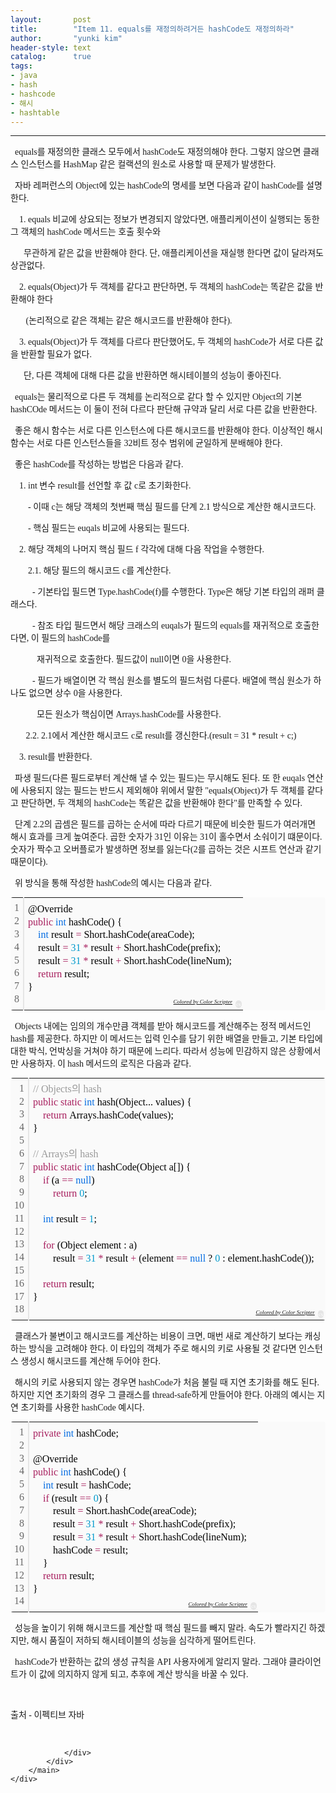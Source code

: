 ```yaml
---
layout:       post
title:        "Item 11. equals를 재정의하려거든 hashCode도 재정의하라"
author:       "yunki kim"
header-style: text
catalog:      true
tags: 
- java
- hash
- hashcode
- 해시
- hashtable
---
```


<head></head>
<body id="tt-body-page" class="">
<div id="wrap" class="wrap-right">
    <div id="container">
        <main class="main ">
            <div class="area-main">
                <div class="area-view">
                    <div class="article-header"></div>
                    <hr>
                    <div class="article-view">
                        <div class="contents_style">
                            <p data-ke-size="size16"><span style="font-family: 'Noto Serif KR';">&nbsp; equals를 재정의한 클래스 모두에서 hashCode도 재정의해야 한다. 그렇지 않으면 클래스 인스턴스를 HashMap 같은 컬랙션의 원소로 사용할 때 문제가 발생한다.</span></p>
<p data-ke-size="size16"><span style="font-family: 'Noto Serif KR';">&nbsp; 자바 레퍼런스의 Object에 있는 hashCode의 명세를 보면 다음과 같이 hashCode를 설명한다.</span></p>
<p data-ke-size="size16"><span style="font-family: 'Noto Serif KR';">&nbsp; &nbsp; 1. equals 비교에 상요되는 정보가 변경되지 않았다면, 애플리케이션이 실행되는 동한 그 객체의 hashCode 메서드는 호출 횟수와</span></p>
<p data-ke-size="size16"><span style="font-family: 'Noto Serif KR';">&nbsp; &nbsp; &nbsp; 무관하게 같은 값을 반환해야 한다. 단, 애플리케이션을 재실행 한다면 값이 달라져도 상관없다.</span></p>
<p data-ke-size="size16"><span style="font-family: 'Noto Serif KR';">&nbsp; &nbsp; 2. equals(Object)가 두 객체를 같다고 판단하면, 두 객체의 hashCode는 똑같은 값을 반환해야 한다</span></p>
<p data-ke-size="size16"><span style="font-family: 'Noto Serif KR';">&nbsp; &nbsp; &nbsp; &nbsp;(논리적으로 같은 객체는 같은 해시코드를 반환해야 한다).</span></p>
<p data-ke-size="size16"><span style="font-family: 'Noto Serif KR';">&nbsp; &nbsp; 3. equals(Object)가 두 객체를 다르다 판단했어도, 두 객체의 hashCode가 서로 다른 값을 반환할 필요가 없다. </span></p>
<p data-ke-size="size16"><span style="font-family: 'Noto Serif KR';">&nbsp; &nbsp; &nbsp; 단, 다른 객체에 대해 다른 값을 반환하면 해시테이블의 성능이 좋아진다.</span></p>
<p data-ke-size="size16"><span style="font-family: 'Noto Serif KR';">&nbsp; equals는 물리적으로 다른 두 객체를 논리적으로 같다 할 수 있지만 Object의 기본 hashCOde 메서드는 이 둘이 전혀 다르다 판단해 규약과 달리 서로 다른 값을 반환한다.</span></p>
<p data-ke-size="size16"><span style="font-family: 'Noto Serif KR';">&nbsp; 좋은 해시 함수는 서로 다른 인스턴스에 다른 해시코드를 반환해야 한다. 이상적인 해시 함수는 서로 다른 인스턴스들을 32비트 정수 범위에 균일하게 분배해야 한다.</span></p>
<p data-ke-size="size16"><span style="font-family: 'Noto Serif KR';">&nbsp; 좋은 hashCode를 작성하는 방법은 다음과 같다.</span></p>
<p data-ke-size="size16"><span style="font-family: 'Noto Serif KR';">&nbsp; &nbsp; 1. int 변수 result를 선언할 후 값 c로 초기화한다.</span></p>
<p data-ke-size="size16"><span style="font-family: 'Noto Serif KR';">&nbsp; &nbsp; &nbsp; &nbsp; - 이때 c는 해당 객체의 첫번째 핵심 필드를 단계 2.1 방식으로 계산한 해시코드다.</span></p>
<p data-ke-size="size16"><span style="font-family: 'Noto Serif KR';">&nbsp; &nbsp; &nbsp; &nbsp; - 핵심 필드는 euqals 비교에 사용되는 필드다.</span></p>
<p data-ke-size="size16"><span style="font-family: 'Noto Serif KR';">&nbsp; &nbsp; 2. 해당 객체의 나머지 핵심 필드 f 각각에 대해 다음 작업을 수행한다.</span></p>
<p data-ke-size="size16"><span style="font-family: 'Noto Serif KR';">&nbsp; &nbsp; &nbsp; &nbsp; 2.1. 해당 필드의 해시코드 c를 계산한다.</span></p>
<p data-ke-size="size16"><span style="font-family: 'Noto Serif KR';">&nbsp; &nbsp; &nbsp; &nbsp; &nbsp; - 기본타입 필드면 Type.hashCode(f)를 수행한다. Type은 해당 기본 타입의 래퍼 클래스다.</span></p>
<p data-ke-size="size16"><span style="font-family: 'Noto Serif KR';">&nbsp; &nbsp; &nbsp; &nbsp; &nbsp; - 참조 타입 필드면서 해당 크래스의 euqals가 필드의 equals를 재귀적으로 호출한다면, 이 필드의 hashCode를 </span></p>
<p data-ke-size="size16"><span style="font-family: 'Noto Serif KR';">&nbsp; &nbsp; &nbsp; &nbsp; &nbsp; &nbsp; 재귀적으로 </span><span style="font-family: 'Noto Serif KR';">호출한다. 필드값이 null이면 0을 사용한다.</span></p>
<p data-ke-size="size16"><span style="font-family: 'Noto Serif KR';">&nbsp; &nbsp; &nbsp; &nbsp; &nbsp; - 필드가 배열이면 각 핵심 원소를 별도의 필드처럼 다룬다. 배열에 핵심 원소가 하나도 없으면 상수 0을 사용한다. </span></p>
<p data-ke-size="size16"><span style="font-family: 'Noto Serif KR';">&nbsp; &nbsp; &nbsp; &nbsp; &nbsp; &nbsp; 모든 원소가 </span><span style="font-family: 'Noto Serif KR';">핵심이면 Arrays.hashCode를 사용한다.</span></p>
<p data-ke-size="size16"><span style="font-family: 'Noto Serif KR';">&nbsp; &nbsp; &nbsp; &nbsp;2.2. 2.1에서 계산한 해시코드 c로 result를 갱신한다.(result = 31 * result + c;)</span></p>
<p data-ke-size="size16"><span style="font-family: 'Noto Serif KR';">&nbsp; &nbsp; 3. result를 반환한다.</span></p>
<p data-ke-size="size16"><span style="font-family: 'Noto Serif KR';">&nbsp; 파생 필드(다른 필드로부터 계산해 낼 수 있는 필드)는 무시해도 된다. 또 한 euqals 연산에 사용되지 않는 필드는 반드시 제외해야 위에서 말한 "equals(Object)가 두 객체를 같다고 판단하면, 두 객체의 hashCode는 똑같은 값을 반환해야 한다"를 만족할 수 있다.</span></p>
<p data-ke-size="size16"><span style="font-family: 'Noto Serif KR';">&nbsp; 단계 2.2의 곱셈은 필드를 곱하는 순서에 따라 다르기 때문에 비슷한 필드가 여러개면 해시 효과를 크게 높여준다. 곱한 숫자가 31인 이유는 31이 홀수면서 소숴이기 떄문이다. 숫자가 짝수고 오버플로가 발생하면 정보를 잃는다(2를 곱하는 것은 시프트 연산과 같기 때문이다).</span></p>
<p data-ke-size="size16"><span style="font-family: 'Noto Serif KR';">&nbsp; 위 방식을 통해 작성한 hashCode의 예시는 다음과 같다.</span></p>
<div class="colorscripter-code" style="color: #010101; font-family: Consolas, 'Liberation Mono', Menlo, Courier, monospace !important; position: relative !important; overflow: auto;">
<table class="colorscripter-code-table" style="margin: 0; padding: 0; border: none; background-color: #fafafa; border-radius: 4px;" cellspacing="0" cellpadding="0" data-ke-align="alignLeft">
<tbody>
<tr>
<td style="padding: 6px; border-right: 2px solid #e5e5e5;">
<div style="margin: 0; padding: 0; word-break: normal; text-align: right; color: #666; font-family: Consolas, 'Liberation Mono', Menlo, Courier, monospace !important; line-height: 130%;">
<div style="line-height: 130%;"><span style="font-family: 'Noto Serif KR';">1</span></div>
<div style="line-height: 130%;"><span style="font-family: 'Noto Serif KR';">2</span></div>
<div style="line-height: 130%;"><span style="font-family: 'Noto Serif KR';">3</span></div>
<div style="line-height: 130%;"><span style="font-family: 'Noto Serif KR';">4</span></div>
<div style="line-height: 130%;"><span style="font-family: 'Noto Serif KR';">5</span></div>
<div style="line-height: 130%;"><span style="font-family: 'Noto Serif KR';">6</span></div>
<div style="line-height: 130%;"><span style="font-family: 'Noto Serif KR';">7</span></div>
<div style="line-height: 130%;"><span style="font-family: 'Noto Serif KR';">8</span></div>
</div>
</td>
<td style="padding: 6px 0; text-align: left;">
<div style="margin: 0; padding: 0; color: #010101; font-family: Consolas, 'Liberation Mono', Menlo, Courier, monospace !important; line-height: 130%;">
<div style="padding: 0 6px; white-space: pre; line-height: 130%;"><span style="font-family: 'Noto Serif KR';">@Override</span></div>
<div style="padding: 0 6px; white-space: pre; line-height: 130%;"><span style="font-family: 'Noto Serif KR';"><span style="color: #a71d5d;">public</span>&nbsp;<span style="color: #066de2;">int</span>&nbsp;hashCode()&nbsp;{</span></div>
<div style="padding: 0 6px; white-space: pre; line-height: 130%;"><span style="font-family: 'Noto Serif KR';">&nbsp;&nbsp;&nbsp;&nbsp;<span style="color: #066de2;">int</span>&nbsp;result&nbsp;<span style="color: #0086b3;"></span><span style="color: #a71d5d;">=</span>&nbsp;Short.hashCode(areaCode);</span></div>
<div style="padding: 0 6px; white-space: pre; line-height: 130%;"><span style="font-family: 'Noto Serif KR';">&nbsp;&nbsp;&nbsp;&nbsp;result&nbsp;<span style="color: #0086b3;"></span><span style="color: #a71d5d;">=</span>&nbsp;<span style="color: #0099cc;">31</span>&nbsp;<span style="color: #0086b3;"></span><span style="color: #a71d5d;">*</span>&nbsp;result&nbsp;<span style="color: #0086b3;"></span><span style="color: #a71d5d;">+</span>&nbsp;Short.hashCode(prefix);</span></div>
<div style="padding: 0 6px; white-space: pre; line-height: 130%;"><span style="font-family: 'Noto Serif KR';">&nbsp;&nbsp;&nbsp;&nbsp;result&nbsp;<span style="color: #0086b3;"></span><span style="color: #a71d5d;">=</span>&nbsp;<span style="color: #0099cc;">31</span>&nbsp;<span style="color: #0086b3;"></span><span style="color: #a71d5d;">*</span>&nbsp;result&nbsp;<span style="color: #0086b3;"></span><span style="color: #a71d5d;">+</span>&nbsp;Short.hashCode(lineNum);</span></div>
<div style="padding: 0 6px; white-space: pre; line-height: 130%;"><span style="font-family: 'Noto Serif KR';">&nbsp;&nbsp;&nbsp;&nbsp;<span style="color: #a71d5d;">return</span>&nbsp;result;</span></div>
<div style="padding: 0 6px; white-space: pre; line-height: 130%;"><span style="font-family: 'Noto Serif KR';">}</span></div>
<div style="padding: 0 6px; white-space: pre; line-height: 130%;">&nbsp;</div>
</div>
<div style="text-align: right; margin-top: -13px; margin-right: 5px; font-size: 9px; font-style: italic;"><span style="font-family: 'Noto Serif KR';"><a style="color: #e5e5e5text-decoration:none;" href="http://colorscripter.com/info#e" target="_blank" rel="noopener">Colored by Color Scripter</a></span></div>
</td>
<td style="vertical-align: bottom; padding: 0 2px 4px 0;"><span style="font-family: 'Noto Serif KR';"><a style="text-decoration: none; color: white;" href="http://colorscripter.com/info#e" target="_blank" rel="noopener"><span style="font-size: 9px; word-break: normal; background-color: #e5e5e5; color: white; border-radius: 10px; padding: 1px;">cs</span></a></span></td>
</tr>
</tbody>
</table>
</div>
<p data-ke-size="size16"><span style="font-family: 'Noto Serif KR';">&nbsp; Objects 내에는 임의의 개수만큼 객체를 받아 해시코드를 계산해주는 정적 메서드인 hash를 제공한다. 하지만 이 메서드는 입력 인수를 담기 위한 배열을 만들고, 기본 타입에 대한 박식, 언박싱을 거쳐야 하기 때문에 느리다. 따라서 성능에 민감하지 않은 상황에서만 사용하자. 이 hash 메서드의 로직은 다음과 같다.</span></p>
<div class="colorscripter-code" style="color: #010101; font-family: Consolas, 'Liberation Mono', Menlo, Courier, monospace !important; position: relative !important; overflow: auto;">
<table class="colorscripter-code-table" style="margin: 0; padding: 0; border: none; background-color: #fafafa; border-radius: 4px;" cellspacing="0" cellpadding="0" data-ke-align="alignLeft">
<tbody>
<tr>
<td style="padding: 6px; border-right: 2px solid #e5e5e5;">
<div style="margin: 0; padding: 0; word-break: normal; text-align: right; color: #666; font-family: Consolas, 'Liberation Mono', Menlo, Courier, monospace !important; line-height: 130%;">
<div style="line-height: 130%;"><span style="font-family: 'Noto Serif KR';">1</span></div>
<div style="line-height: 130%;"><span style="font-family: 'Noto Serif KR';">2</span></div>
<div style="line-height: 130%;"><span style="font-family: 'Noto Serif KR';">3</span></div>
<div style="line-height: 130%;"><span style="font-family: 'Noto Serif KR';">4</span></div>
<div style="line-height: 130%;"><span style="font-family: 'Noto Serif KR';">5</span></div>
<div style="line-height: 130%;"><span style="font-family: 'Noto Serif KR';">6</span></div>
<div style="line-height: 130%;"><span style="font-family: 'Noto Serif KR';">7</span></div>
<div style="line-height: 130%;"><span style="font-family: 'Noto Serif KR';">8</span></div>
<div style="line-height: 130%;"><span style="font-family: 'Noto Serif KR';">9</span></div>
<div style="line-height: 130%;"><span style="font-family: 'Noto Serif KR';">10</span></div>
<div style="line-height: 130%;"><span style="font-family: 'Noto Serif KR';">11</span></div>
<div style="line-height: 130%;"><span style="font-family: 'Noto Serif KR';">12</span></div>
<div style="line-height: 130%;"><span style="font-family: 'Noto Serif KR';">13</span></div>
<div style="line-height: 130%;"><span style="font-family: 'Noto Serif KR';">14</span></div>
<div style="line-height: 130%;"><span style="font-family: 'Noto Serif KR';">15</span></div>
<div style="line-height: 130%;"><span style="font-family: 'Noto Serif KR';">16</span></div>
<div style="line-height: 130%;"><span style="font-family: 'Noto Serif KR';">17</span></div>
<div style="line-height: 130%;"><span style="font-family: 'Noto Serif KR';">18</span></div>
</div>
</td>
<td style="padding: 6px 0; text-align: left;">
<div style="margin: 0; padding: 0; color: #010101; font-family: Consolas, 'Liberation Mono', Menlo, Courier, monospace !important; line-height: 130%;">
<div style="padding: 0 6px; white-space: pre; line-height: 130%;"><span style="color: #999999; font-family: 'Noto Serif KR';">//&nbsp;Objects의&nbsp;hash</span></div>
<div style="padding: 0 6px; white-space: pre; line-height: 130%;"><span style="font-family: 'Noto Serif KR';"><span style="color: #a71d5d;">public</span>&nbsp;<span style="color: #a71d5d;">static</span>&nbsp;<span style="color: #066de2;">int</span>&nbsp;hash(Object...&nbsp;values)&nbsp;{</span></div>
<div style="padding: 0 6px; white-space: pre; line-height: 130%;"><span style="font-family: 'Noto Serif KR';">&nbsp;&nbsp;&nbsp;&nbsp;<span style="color: #a71d5d;">return</span>&nbsp;Arrays.hashCode(values);</span></div>
<div style="padding: 0 6px; white-space: pre; line-height: 130%;"><span style="font-family: 'Noto Serif KR';">}</span></div>
<div style="padding: 0 6px; white-space: pre; line-height: 130%;">&nbsp;</div>
<div style="padding: 0 6px; white-space: pre; line-height: 130%;"><span style="color: #999999; font-family: 'Noto Serif KR';">//&nbsp;Arrays의&nbsp;hash</span></div>
<div style="padding: 0 6px; white-space: pre; line-height: 130%;"><span style="font-family: 'Noto Serif KR';"><span style="color: #a71d5d;">public</span>&nbsp;<span style="color: #a71d5d;">static</span>&nbsp;<span style="color: #066de2;">int</span>&nbsp;hashCode(Object&nbsp;a[])&nbsp;{</span></div>
<div style="padding: 0 6px; white-space: pre; line-height: 130%;"><span style="font-family: 'Noto Serif KR';">&nbsp;&nbsp;&nbsp;&nbsp;<span style="color: #a71d5d;">if</span>&nbsp;(a&nbsp;<span style="color: #0086b3;"></span><span style="color: #a71d5d;">=</span><span style="color: #0086b3;"></span><span style="color: #a71d5d;">=</span>&nbsp;<span style="color: #066de2;">null</span>)</span></div>
<div style="padding: 0 6px; white-space: pre; line-height: 130%;"><span style="font-family: 'Noto Serif KR';">&nbsp;&nbsp;&nbsp;&nbsp;&nbsp;&nbsp;&nbsp;&nbsp;<span style="color: #a71d5d;">return</span>&nbsp;<span style="color: #0099cc;">0</span>;</span></div>
<div style="padding: 0 6px; white-space: pre; line-height: 130%;">&nbsp;</div>
<div style="padding: 0 6px; white-space: pre; line-height: 130%;"><span style="font-family: 'Noto Serif KR';">&nbsp;&nbsp;&nbsp;&nbsp;<span style="color: #066de2;">int</span>&nbsp;result&nbsp;<span style="color: #0086b3;"></span><span style="color: #a71d5d;">=</span>&nbsp;<span style="color: #0099cc;">1</span>;</span></div>
<div style="padding: 0 6px; white-space: pre; line-height: 130%;">&nbsp;</div>
<div style="padding: 0 6px; white-space: pre; line-height: 130%;"><span style="font-family: 'Noto Serif KR';">&nbsp;&nbsp;&nbsp;&nbsp;<span style="color: #a71d5d;">for</span>&nbsp;(Object&nbsp;element&nbsp;:&nbsp;a)</span></div>
<div style="padding: 0 6px; white-space: pre; line-height: 130%;"><span style="font-family: 'Noto Serif KR';">&nbsp;&nbsp;&nbsp;&nbsp;&nbsp;&nbsp;&nbsp;&nbsp;result&nbsp;<span style="color: #0086b3;"></span><span style="color: #a71d5d;">=</span>&nbsp;<span style="color: #0099cc;">31</span>&nbsp;<span style="color: #0086b3;"></span><span style="color: #a71d5d;">*</span>&nbsp;result&nbsp;<span style="color: #0086b3;"></span><span style="color: #a71d5d;">+</span>&nbsp;(element&nbsp;<span style="color: #0086b3;"></span><span style="color: #a71d5d;">=</span><span style="color: #0086b3;"></span><span style="color: #a71d5d;">=</span>&nbsp;<span style="color: #066de2;">null</span>&nbsp;?&nbsp;<span style="color: #0099cc;">0</span>&nbsp;:&nbsp;element.hashCode());</span></div>
<div style="padding: 0 6px; white-space: pre; line-height: 130%;">&nbsp;</div>
<div style="padding: 0 6px; white-space: pre; line-height: 130%;"><span style="font-family: 'Noto Serif KR';">&nbsp;&nbsp;&nbsp;&nbsp;<span style="color: #a71d5d;">return</span>&nbsp;result;</span></div>
<div style="padding: 0 6px; white-space: pre; line-height: 130%;"><span style="font-family: 'Noto Serif KR';">}</span></div>
<div style="padding: 0 6px; white-space: pre; line-height: 130%;">&nbsp;</div>
</div>
<div style="text-align: right; margin-top: -13px; margin-right: 5px; font-size: 9px; font-style: italic;"><span style="font-family: 'Noto Serif KR';"><a style="color: #e5e5e5text-decoration:none;" href="http://colorscripter.com/info#e" target="_blank" rel="noopener">Colored by Color Scripter</a></span></div>
</td>
<td style="vertical-align: bottom; padding: 0 2px 4px 0;"><span style="font-family: 'Noto Serif KR';"><a style="text-decoration: none; color: white;" href="http://colorscripter.com/info#e" target="_blank" rel="noopener"><span style="font-size: 9px; word-break: normal; background-color: #e5e5e5; color: white; border-radius: 10px; padding: 1px;">cs</span></a></span></td>
</tr>
</tbody>
</table>
</div>
<p data-ke-size="size16"><span style="font-family: 'Noto Serif KR';">&nbsp; 클래스가 불변이고 해시코드를 계산하는 비용이 크면, 매번 새로 계산하기 보다는 캐싱하는 방식을 고려해야 한다. 이 타입의 객체가 주로 해시의 키로 사용될 것 같다면 인스턴스 생성시 해시코드를 계산해 두어야 한다.</span></p>
<p data-ke-size="size16"><span style="font-family: 'Noto Serif KR';">&nbsp; 해시의 키로 사용되지 않는 경우면 hashCode가 처음 불릴 때 지연 초기화를 해도 된다. 하지만 지연 초기화의 경우 그 클래스를 thread-safe하게 만들어야 한다. 아래의 예시는 지연 초기화를 사용한 hashCode 예시다.</span></p>
<div class="colorscripter-code" style="color: #010101; font-family: Consolas, 'Liberation Mono', Menlo, Courier, monospace !important; position: relative !important; overflow: auto;">
<table class="colorscripter-code-table" style="margin: 0; padding: 0; border: none; background-color: #fafafa; border-radius: 4px;" cellspacing="0" cellpadding="0" data-ke-align="alignLeft">
<tbody>
<tr>
<td style="padding: 6px; border-right: 2px solid #e5e5e5;">
<div style="margin: 0; padding: 0; word-break: normal; text-align: right; color: #666; font-family: Consolas, 'Liberation Mono', Menlo, Courier, monospace !important; line-height: 130%;">
<div style="line-height: 130%;"><span style="font-family: 'Noto Serif KR';">1</span></div>
<div style="line-height: 130%;"><span style="font-family: 'Noto Serif KR';">2</span></div>
<div style="line-height: 130%;"><span style="font-family: 'Noto Serif KR';">3</span></div>
<div style="line-height: 130%;"><span style="font-family: 'Noto Serif KR';">4</span></div>
<div style="line-height: 130%;"><span style="font-family: 'Noto Serif KR';">5</span></div>
<div style="line-height: 130%;"><span style="font-family: 'Noto Serif KR';">6</span></div>
<div style="line-height: 130%;"><span style="font-family: 'Noto Serif KR';">7</span></div>
<div style="line-height: 130%;"><span style="font-family: 'Noto Serif KR';">8</span></div>
<div style="line-height: 130%;"><span style="font-family: 'Noto Serif KR';">9</span></div>
<div style="line-height: 130%;"><span style="font-family: 'Noto Serif KR';">10</span></div>
<div style="line-height: 130%;"><span style="font-family: 'Noto Serif KR';">11</span></div>
<div style="line-height: 130%;"><span style="font-family: 'Noto Serif KR';">12</span></div>
<div style="line-height: 130%;"><span style="font-family: 'Noto Serif KR';">13</span></div>
<div style="line-height: 130%;"><span style="font-family: 'Noto Serif KR';">14</span></div>
</div>
</td>
<td style="padding: 6px 0; text-align: left;">
<div style="margin: 0; padding: 0; color: #010101; font-family: Consolas, 'Liberation Mono', Menlo, Courier, monospace !important; line-height: 130%;">
<div style="padding: 0 6px; white-space: pre; line-height: 130%;"><span style="font-family: 'Noto Serif KR';"><span style="color: #a71d5d;">private</span>&nbsp;<span style="color: #066de2;">int</span>&nbsp;hashCode;</span></div>
<div style="padding: 0 6px; white-space: pre; line-height: 130%;">&nbsp;</div>
<div style="padding: 0 6px; white-space: pre; line-height: 130%;"><span style="font-family: 'Noto Serif KR';">@Override</span></div>
<div style="padding: 0 6px; white-space: pre; line-height: 130%;"><span style="font-family: 'Noto Serif KR';"><span style="color: #a71d5d;">public</span>&nbsp;<span style="color: #066de2;">int</span>&nbsp;hashCode()&nbsp;{</span></div>
<div style="padding: 0 6px; white-space: pre; line-height: 130%;"><span style="font-family: 'Noto Serif KR';">&nbsp;&nbsp;&nbsp;&nbsp;<span style="color: #066de2;">int</span>&nbsp;result&nbsp;<span style="color: #0086b3;"></span><span style="color: #a71d5d;">=</span>&nbsp;hashCode;</span></div>
<div style="padding: 0 6px; white-space: pre; line-height: 130%;"><span style="font-family: 'Noto Serif KR';">&nbsp;&nbsp;&nbsp;&nbsp;<span style="color: #a71d5d;">if</span>&nbsp;(result&nbsp;<span style="color: #0086b3;"></span><span style="color: #a71d5d;">=</span><span style="color: #0086b3;"></span><span style="color: #a71d5d;">=</span>&nbsp;<span style="color: #0099cc;">0</span>)&nbsp;{</span></div>
<div style="padding: 0 6px; white-space: pre; line-height: 130%;"><span style="font-family: 'Noto Serif KR';">&nbsp;&nbsp;&nbsp;&nbsp;&nbsp;&nbsp;&nbsp;&nbsp;result&nbsp;<span style="color: #0086b3;"></span><span style="color: #a71d5d;">=</span>&nbsp;Short.hashCode(areaCode);</span></div>
<div style="padding: 0 6px; white-space: pre; line-height: 130%;"><span style="font-family: 'Noto Serif KR';">&nbsp;&nbsp;&nbsp;&nbsp;&nbsp;&nbsp;&nbsp;&nbsp;result&nbsp;<span style="color: #0086b3;"></span><span style="color: #a71d5d;">=</span>&nbsp;<span style="color: #0099cc;">31</span>&nbsp;<span style="color: #0086b3;"></span><span style="color: #a71d5d;">*</span>&nbsp;result&nbsp;<span style="color: #0086b3;"></span><span style="color: #a71d5d;">+</span>&nbsp;Short.hashCode(prefix);</span></div>
<div style="padding: 0 6px; white-space: pre; line-height: 130%;"><span style="font-family: 'Noto Serif KR';">&nbsp;&nbsp;&nbsp;&nbsp;&nbsp;&nbsp;&nbsp;&nbsp;result&nbsp;<span style="color: #0086b3;"></span><span style="color: #a71d5d;">=</span>&nbsp;<span style="color: #0099cc;">31</span>&nbsp;<span style="color: #0086b3;"></span><span style="color: #a71d5d;">*</span>&nbsp;result&nbsp;<span style="color: #0086b3;"></span><span style="color: #a71d5d;">+</span>&nbsp;Short.hashCode(lineNum);</span></div>
<div style="padding: 0 6px; white-space: pre; line-height: 130%;"><span style="font-family: 'Noto Serif KR';">&nbsp;&nbsp;&nbsp;&nbsp;&nbsp;&nbsp;&nbsp;&nbsp;hashCode&nbsp;<span style="color: #0086b3;"></span><span style="color: #a71d5d;">=</span>&nbsp;result;</span></div>
<div style="padding: 0 6px; white-space: pre; line-height: 130%;"><span style="font-family: 'Noto Serif KR';">&nbsp;&nbsp;&nbsp;&nbsp;}</span></div>
<div style="padding: 0 6px; white-space: pre; line-height: 130%;"><span style="font-family: 'Noto Serif KR';">&nbsp;&nbsp;&nbsp;&nbsp;<span style="color: #a71d5d;">return</span>&nbsp;result;</span></div>
<div style="padding: 0 6px; white-space: pre; line-height: 130%;"><span style="font-family: 'Noto Serif KR';">}</span></div>
<div style="padding: 0 6px; white-space: pre; line-height: 130%;">&nbsp;</div>
</div>
<div style="text-align: right; margin-top: -13px; margin-right: 5px; font-size: 9px; font-style: italic;"><span style="font-family: 'Noto Serif KR';"><a style="color: #e5e5e5text-decoration:none;" href="http://colorscripter.com/info#e" target="_blank" rel="noopener">Colored by Color Scripter</a></span></div>
</td>
<td style="vertical-align: bottom; padding: 0 2px 4px 0;"><span style="font-family: 'Noto Serif KR';"><a style="text-decoration: none; color: white;" href="http://colorscripter.com/info#e" target="_blank" rel="noopener"><span style="font-size: 9px; word-break: normal; background-color: #e5e5e5; color: white; border-radius: 10px; padding: 1px;">cs</span></a></span></td>
</tr>
</tbody>
</table>
</div>
<p data-ke-size="size16"><span style="font-family: 'Noto Serif KR';">&nbsp; 성능을 높이기 위해 해시코드를 계산할 때 핵심 필드를 빼지 말라. 속도가 빨라지긴 하겠지만, 해시 품질이 저하되 해시테이블의 성능을 심각하게 떨어트린다.&nbsp;</span></p>
<p data-ke-size="size16"><span style="font-family: 'Noto Serif KR';">&nbsp; hashCode가 반환하는 값의 생성 규칙을 API 사용자에게 알리지 말라. 그래야 클라이언트가 이 값에 의지하지 않게 되고, 추후에 계산 방식을 바꿀 수 있다.</span></p>
<p data-ke-size="size16">&nbsp;</p>
<p data-ke-size="size16"><span style="font-family: 'Noto Serif KR';">출처 - 이펙티브 자바</span></p>
                        </div>
                        <br>
                        <div class="tags"></div>
                    </div>
                    
                </div>
            </div>
        </main>
    </div>
</div>


</body>